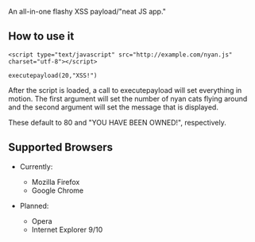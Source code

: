 An all-in-one flashy XSS payload/"neat JS app."

How to use it
-------------

`<script type="text/javascript" src="http://example.com/nyan.js" charset="utf-8"></script>`

`executepayload(20,"XSS!")`

After the script is loaded, a call to executepayload will set everything in motion. The first argument will set the number of nyan cats flying around and the second argument will set the message that is displayed.

These default to 80 and "YOU HAVE BEEN OWNED!", respectively.

Supported Browsers
------------------

* Currently:
  *  Mozilla Firefox
  *  Google Chrome

* Planned:
  *  Opera
  *  Internet Explorer 9/10
